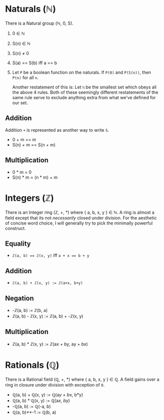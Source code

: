 # Naturals (ℕ)

There is a Natural group (ℕ, 0, S).

1. 0 ∈ ℕ
2. S(n) ∈ ℕ
3. S(n) ≠ 0
4. S(a) == S(b) iff a == b
5. Let `P` be a boolean function on the naturals. If `P(0)` and `P(S(n))`, then
   `P(n)` for all `n`.

   Another restatement of this is: Let `ℕ` be the smallest set which obeys all 
   the above 4 rules. Both of these seemingly different restatements of the same 
   rule serve to exclude anything extra from what we've defined for our set.

## Addition

Addition `+` is represented as another way to write `S`.

  * 0 + m == m
  * S(n) + m == S(n + m)

## Multiplication

  * 0 * m = 0
  * S(n) * m = (n * m) + m

# Integers (ℤ)

There is an Integer ring (ℤ, +, *) where { a, b, x, y } ∈ ℕ. A ring is almost a
field except that its not *necessarily* closed under division. For the aesthetic
of concise word choice, I will generally try to pick the minimally powerful 
construct.

## Equality

  * `ℤ(a, b) == ℤ(x, y)` iff `a + x == b + y`

## Addition

  * `ℤ(a, b) + ℤ(x, y) := ℤ(a+x, b+y)` 

## Negation

  * -ℤ(a, b) := ℤ(b, a)
  * ℤ(a, b) - ℤ(x, y) := ℤ(a, b) + -ℤ(x, y)

## Multiplication

  * ℤ(a, b) * ℤ(x, y) := ℤ(ax + by, ay + bx)

# Rationals (ℚ)

There is a Rational field (ℚ, +, *) where { a, b, x, y } ∈ ℚ. A field gains 
over a ring in closure under division with exception of `0`.

  * ℚ(a, b) + ℚ(x, y) := ℚ(a*y + b*x, b*y)
  * ℚ(a, b) * ℚ(x, y) := ℚ(a*x, b*y)
  * -ℚ(a, b) := ℚ(-a, b)
  * ℚ(a, b)**-1 := ℚ(b, a)
